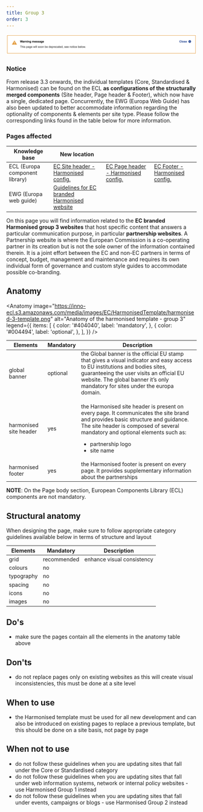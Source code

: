 ```yaml
---
title: Group 3
order: 3
---
```

![](/cms-images/screenshot-2022-04-13-at-11.40.03.png)

### Notice

From release 3.3 onwards, the individual templates (Core, Standardised & Harmonised) can be found on the ECL **as configurations of the structurally merged components** (Site header, Page header & Footer), which now have a single, dedicated page. Concurrently, the EWG (Europa Web Guide) has also been updated to better accommodate information regarding the optionality of components & elements per site type. Please follow the corresponding links found in the table below for more information.

### Pages affected

| Knowledge base                 | New location                                                                                                                                                                                                        |                                                                                                                           |                                                                                                                 |
| ------------------------------ | ------------------------------------------------------------------------------------------------------------------------------------------------------------------------------------------------------------------- | ------------------------------------------------------------------------------------------------------------------------- | --------------------------------------------------------------------------------------------------------------- |
| ECL (Europa component library) | [EC Site header - Harmonised config.](https://citnet.tech.ec.europa.eu/CITnet/confluence/pages/viewpage.action?pageId=1092071063https://ec.europa.eu/component-library/ec/components/site-header/usage/#harmonised) | [EC Page header - Harmonised config.](https://ec.europa.eu/component-library/ec/components/page-header/usage/#harmonised) | [EC Footer - Harmonised config.](https://ec.europa.eu/component-library/ec/components/footer/usage/#harmonised) |
| EWG (Europa web guide)         | [Guidelines for EC branded Harmonised website](https://wikis.ec.europa.eu/display/WEBGUIDE/EC+branded+harmonised+websites+design)                                                                                   |                                                                                                                           |                                                                                                                 |

On this page you will find information related to the
<strong>EC branded Harmonised group 3 websites</strong> that host specific content that answers a particular communication purpose, in particular <strong>partnership websites</strong>.
</Paragraph>
<Paragraph size="lead">
A Partnership website is where the European Commission is a co-operating
partner in its creation but is not the sole owner of the information contained
therein. It is a joint effort between the EC and non-EC partners in terms of
concept, budget, management and maintenance and requires its own individual
form of governance and custom style guides to accommodate possible
co-branding.
</Paragraph>

## Anatomy

<Anatomy
image="https://inno-ecl.s3.amazonaws.com/media/images/EC/HarmonisedTemplate/harmonised-3-template.png"
alt="Anatomy of the harmonised template - group 3"
legend={{
    items: \[
      {
        color: '#404040',
        label: 'mandatory',
      },
      {
        color: '#004494',
        label: 'optional',
      },
    ],
  }}
/>

| Elements                                                                                                           | Mandatory | Description                                                                                                                                                                                                                                                               |
| ------------------------------------------------------------------------------------------------------------------ | --------- | ------------------------------------------------------------------------------------------------------------------------------------------------------------------------------------------------------------------------------------------------------------------------- |
| <Link to="https://webgate.ec.europa.eu/fpfis/wikis/display/webtools/Global+banner" standalone>global banner</Link> | optional  | the Global banner is the official EU stamp that gives a visual indicator and easy access to EU institutions and bodies sites, guaranteeing the user visits an official EU website. The global banner it’s only mandatory for sites under the europa domain.               |
| <Link to="/ec/harmonised-templates/site-header/group3/" standalone>harmonised site header</Link>                   | yes       | <p>the Harmonised site header is present on every page. It communicates the site brand and provides basic structure and guidance. The site header is composed of several mandatory and optional elements such as:</p><ul><li>partnership logo</li><li>site name</li></ul> |
| <Link to="/ec/harmonised-templates/footer/group3/" standalone>harmonised footer</Link>                             | yes       | the Harmonised footer is present on every page. It provides supplementary information about the partnerships                                                                                                                                                              |

**NOTE**: On the Page body section, European Components Library (ECL) components are not mandatory.

## Structural anatomy

When designing the page, make sure to follow appropriate category guidelines available below in terms of structure and layout

| Elements                                                           | Mandatory   | Description                |
| ------------------------------------------------------------------ | ----------- | -------------------------- |
| <Link to="/ec/utilities/grid/" standalone>grid</Link>              | recommended | enhance visual consistency |
| <Link to="/ec/guidelines/colours/" standalone>colours</Link>       | no          |                            |
| <Link to="/ec/guidelines/typography/" standalone>typography</Link> | no          |                            |
| <Link to="/ec/guidelines/spacing/" standalone>spacing</Link>       | no          |                            |
| <Link to="/ec/guidelines/iconography/" standalone>icons</Link>     | no          |                            |
| <Link to="/ec/guidelines/images/" standalone>images</Link>         | no          |                            |

## Do's

- make sure the pages contain all the elements in the anatomy table above

## Don'ts

- do not replace pages only on existing websites as this will create visual inconsistencies, this must be done at a site level

## When to use

- the Harmonised template must be used for all new development and can also be introduced on existing pages to replace a previous template, but this should be done on a site basis, not page by page

## When not to use

- do not follow these guidelines when you are updating sites that fall under the <Link to="/ec/core-template/">Core</Link> or <Link to="/ec/standardised-template/">Standardised</Link> category
- do not follow these guidelines when you are updating sites that fall under web information systems, network or internal policy websites - use <Link to="/ec/harmonised-templates/group1/">Harmonised Group 1</Link> instead
- do not follow these guidelines when you are updating sites that fall under events, campaigns or blogs - use <Link to="/ec/harmonised-templates/group2/">Harmonised Group 2</Link> instead
